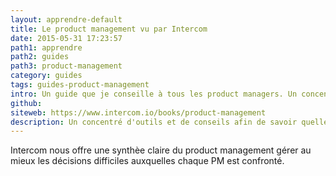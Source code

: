 ```yaml
---
layout: apprendre-default
title: Le product management vu par Intercom
date: 2015-05-31 17:23:57
path1: apprendre
path2: guides
path3: product-management
category: guides
tags: guides-product-management
intro: Un guide que je conseille à tous les product managers. Un concentré d'outils et de conseils afin de savoir quelles fonctionnalités implémenter, ignorer ou améliorer & comment répondre de manière plus efficiente aux besoins de vos utilisateurs.
github: 
siteweb: https://www.intercom.io/books/product-management
description: Un concentré d'outils et de conseils afin de savoir quelles fonctionnalités implémenter, ignorer ou améliorer & comment répondre de manière plus efficiente aux besoins de vos utilisateurs.
---
```


Intercom nous offre une synthèe claire du product management gérer au mieux les décisions difficiles auxquelles chaque PM est confronté.